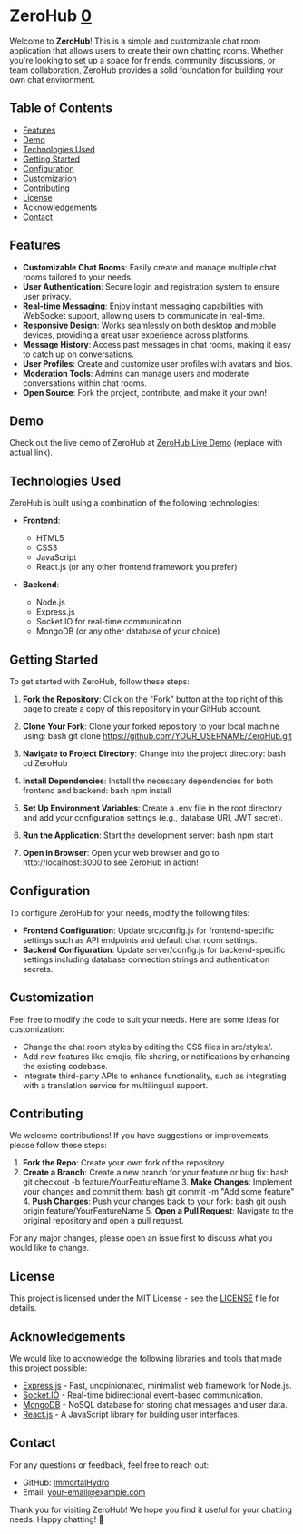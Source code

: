 

# ZeroHub [0](https://i.imgur.com/ZVW6JMA.mp4)

Welcome to **ZeroHub**! This is a simple and customizable chat room application that allows users to create their own chatting rooms. Whether you're looking to set up a space for friends, community discussions, or team collaboration, ZeroHub provides a solid foundation for building your own chat environment.

## Table of Contents

- [Features](#features)
- [Demo](#demo)
- [Technologies Used](#technologies-used)
- [Getting Started](#getting-started)
- [Configuration](#configuration)
- [Customization](#customization)
- [Contributing](#contributing)
- [License](#license)
- [Acknowledgements](#acknowledgements)
- [Contact](#contact)

## Features

- **Customizable Chat Rooms**: Easily create and manage multiple chat rooms tailored to your needs.
- **User Authentication**: Secure login and registration system to ensure user privacy.
- **Real-time Messaging**: Enjoy instant messaging capabilities with WebSocket support, allowing users to communicate in real-time.
- **Responsive Design**: Works seamlessly on both desktop and mobile devices, providing a great user experience across platforms.
- **Message History**: Access past messages in chat rooms, making it easy to catch up on conversations.
- **User Profiles**: Create and customize user profiles with avatars and bios.
- **Moderation Tools**: Admins can manage users and moderate conversations within chat rooms.
- **Open Source**: Fork the project, contribute, and make it your own!

## Demo

Check out the live demo of ZeroHub at [ZeroHub Live Demo](https://your-live-demo-link.com) (replace with actual link).

## Technologies Used

ZeroHub is built using a combination of the following technologies:

- **Frontend**: 
  - HTML5
  - CSS3
  - JavaScript
  - React.js (or any other frontend framework you prefer)

- **Backend**:
  - Node.js
  - Express.js
  - Socket.IO for real-time communication
  - MongoDB (or any other database of your choice)

## Getting Started

To get started with ZeroHub, follow these steps:

1. **Fork the Repository**: Click on the "Fork" button at the top right of this page to create a copy of this repository in your GitHub account.

2. **Clone Your Fork**: Clone your forked repository to your local machine using:
   bash
   git clone https://github.com/YOUR_USERNAME/ZeroHub.git
   
3. **Navigate to Project Directory**: Change into the project directory:
   bash
   cd ZeroHub
   
4. **Install Dependencies**: Install the necessary dependencies for both frontend and backend:
   bash
   npm install
   
5. **Set Up Environment Variables**: Create a .env file in the root directory and add your configuration settings (e.g., database URI, JWT secret).

6. **Run the Application**: Start the development server:
   bash
   npm start
   
7. **Open in Browser**: Open your web browser and go to http://localhost:3000 to see ZeroHub in action!

## Configuration

To configure ZeroHub for your needs, modify the following files:

- **Frontend Configuration**: Update src/config.js for frontend-specific settings such as API endpoints and default chat room settings.
- **Backend Configuration**: Update server/config.js for backend-specific settings including database connection strings and authentication secrets.

## Customization

Feel free to modify the code to suit your needs. Here are some ideas for customization:

- Change the chat room styles by editing the CSS files in src/styles/.
- Add new features like emojis, file sharing, or notifications by enhancing the existing codebase.
- Integrate third-party APIs to enhance functionality, such as integrating with a translation service for multilingual support.

## Contributing

We welcome contributions! If you have suggestions or improvements, please follow these steps:

1. **Fork the Repo**: Create your own fork of the repository.
2. **Create a Branch**: Create a new branch for your feature or bug fix:
   bash
   git checkout -b feature/YourFeatureName
   3. **Make Changes**: Implement your changes and commit them:
   bash
   git commit -m "Add some feature"
   4. **Push Changes**: Push your changes back to your fork:
   bash
   git push origin feature/YourFeatureName
   5. **Open a Pull Request**: Navigate to the original repository and open a pull request.

For any major changes, please open an issue first to discuss what you would like to change.

## License

This project is licensed under the MIT License - see the [LICENSE](LICENSE) file for details.

## Acknowledgements

We would like to acknowledge the following libraries and tools that made this project possible:

- [Express.js](https://expressjs.com/) - Fast, unopinionated, minimalist web framework for Node.js.
- [Socket.IO](https://socket.io/) - Real-time bidirectional event-based communication.
- [MongoDB](https://www.mongodb.com/) - NoSQL database for storing chat messages and user data.
- [React.js](https://reactjs.org/) - A JavaScript library for building user interfaces.

## Contact

For any questions or feedback, feel free to reach out:

- GitHub: [ImmortalHydro](https://github.com/ImmortalHydro)
- Email: [your-email@example.com](mailto:your-email@example.com)

Thank you for visiting ZeroHub! We hope you find it useful for your chatting needs. Happy chatting! 🎉
